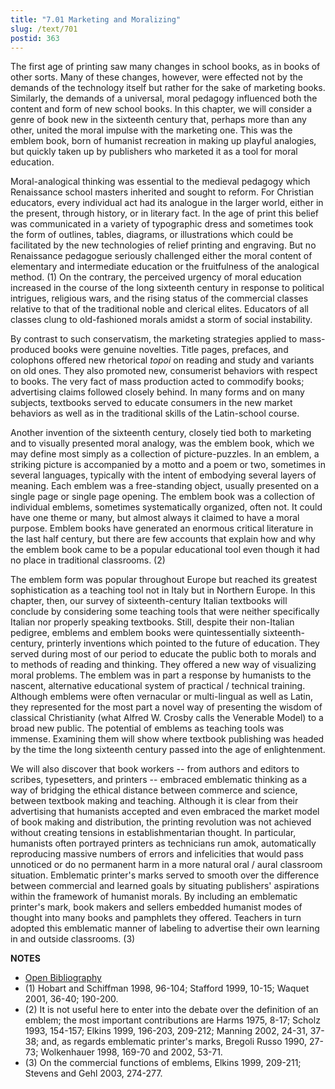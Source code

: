 ```yaml
---
title: "7.01 Marketing and Moralizing"
slug: /text/701
postid: 363
---
```

The first age of printing saw many changes in school books, as in books of other sorts. Many of these changes, however, were effected not by the demands of the technology itself but rather for the sake of marketing books. Similarly, the demands of a universal, moral pedagogy influenced both the content and form of new school books. In this chapter, we will consider a genre of book new in the sixteenth century that, perhaps more than any other, united the moral impulse with the marketing one. This was the emblem book, born of humanist recreation in making up playful analogies, but quickly taken up by publishers who marketed it as a tool for moral education.

Moral-analogical thinking was essential to the medieval pedagogy which Renaissance school masters inherited and sought to reform. For Christian educators, every individual act had its analogue in the larger world, either in the present, through history, or in literary fact. In the age of print this belief was communicated in a variety of typographic dress and sometimes took the form of outlines, tables, diagrams, or illustrations which could be facilitated by the new technologies of relief printing and engraving. But no Renaissance pedagogue seriously challenged either the moral content of elementary and intermediate education or the fruitfulness of the analogical method. (1) On the contrary, the perceived urgency of moral education increased in the course of the long sixteenth century in response to political intrigues, religious wars, and the rising status of the commercial classes relative to that of the traditional noble and clerical elites. Educators of all classes clung to old-fashioned morals amidst a storm of social instability.

By contrast to such conservatism, the marketing strategies applied to mass-produced books were genuine novelties. Title pages, prefaces, and colophons offered new rhetorical *topoi* on reading and study and variants on old ones. They also promoted new, consumerist behaviors with respect to books. The very fact of mass production acted to commodify books; advertising claims followed closely behind. In many forms and on many subjects, textbooks served to educate consumers in the new market behaviors as well as in the traditional skills of the Latin-school course.

Another invention of the sixteenth century, closely tied both to marketing and to visually presented moral analogy, was the emblem book, which we may define most simply as a collection of picture-puzzles. In an emblem, a striking picture is accompanied by a motto and a poem or two, sometimes in several languages, typically with the intent of embodying several layers of meaning. Each emblem was a free-standing object, usually presented on a single page or single page opening. The emblem book was a collection of individual emblems, sometimes systematically organized, often not. It could have one theme or many, but almost always it claimed to have a moral purpose. Emblem books have generated an enormous critical literature in the last half century, but there are few accounts that explain how and why the emblem book came to be a popular educational tool even though it had no place in traditional classrooms. (2)

The emblem form was popular throughout Europe but reached its greatest sophistication as a teaching tool not in Italy but in Northern Europe. In this chapter, then, our survey of sixteenth-century Italian textbooks will conclude by considering some teaching tools that were neither specifically Italian nor properly speaking textbooks. Still, despite their non-Italian pedigree, emblems and emblem books were quintessentially sixteenth-century, printerly inventions which pointed to the future of education. They served during most of our period to educate the public both to morals and to methods of reading and thinking. They offered a new way of visualizing moral problems. The emblem was in part a response by humanists to the nascent, alternative educational system of practical / technical training. Although emblems were often vernacular or multi-lingual as well as Latin, they represented for the most part a novel way of presenting the wisdom of classical Christianity (what Alfred W. Crosby calls the Venerable Model) to a broad new public. The potential of emblems as teaching tools was immense. Examining them will show where textbook publishing was headed by the time the long sixteenth century passed into the age of enlightenment.

We will also discover that book workers -- from authors and editors to scribes, typesetters, and printers -- embraced emblematic thinking as a way of bridging the ethical distance between commerce and science, between textbook making and teaching. Although it is clear from their advertising that humanists accepted and even embraced the market model of book making and distribution, the printing revolution was not achieved without creating tensions in establishmentarian thought. In particular, humanists often portrayed printers as technicians run amok, automatically reproducing massive numbers of errors and infelicities that would pass unnoticed or do no permanent harm in a more natural oral / aural classroom situation. Emblematic printer's marks served to smooth over the difference between commercial and learned goals by situating publishers' aspirations within the framework of humanist morals. By including an emblematic printer's mark, book makers and sellers embedded humanist modes of thought into many books and pamphlets they offered. Teachers in turn adopted this emblematic manner of labeling to advertise their own learning in and outside classrooms. (3)

**NOTES**
* [Open Bibliography](/bibliography.pdf)
* (1) Hobart and Schiffman 1998, 96-104; Stafford 1999, 10-15; Waquet 2001, 36-40; 190-200.
* (2) It is not useful here to enter into the debate over the definition of an emblem; the most important contributions are Harms 1975, 8-17; Scholz 1993, 154-157; Elkins 1999, 196-203, 209-212; Manning 2002, 24-31, 37-38; and, as regards emblematic printer's marks, Bregoli Russo 1990, 27-73; Wolkenhauer 1998, 169-70 and 2002, 53-71.
* (3) On the commercial functions of emblems, Elkins 1999, 209-211; Stevens and Gehl 2003, 274-277.
